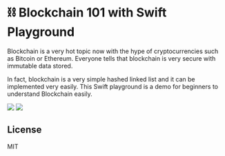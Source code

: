 ⛓ Blockchain 101 with Swift Playground
======

Blockchain is a very hot topic now with the hype of cryptocurrencies such as  Bitcoin or Ethereum. Everyone tells that blockchain is very secure with immutable data stored.
 
In fact, blockchain is a very simple hashed linked list and it can be implemented very easily. This Swift playground is a demo for beginners to understand Blockchain easily.

<img src="https://raw.githubusercontent.com/bichenkk/coinmon/master/screenshot1.PNG">

<img src="https://raw.githubusercontent.com/bichenkk/coinmon/master/screenshot2.PNG">

## License

MIT
